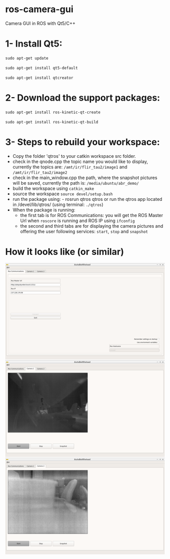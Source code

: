 # ros-camera-gui 

Camera GUI in ROS with Qt5/C++

# 1- Install Qt5:

`sudo apt-get update`

`sudo apt-get install qt5-default` 

`sudo apt-get install qtcreator`

# 2- Download the support packages:

`sudo apt-get install ros-kinetic-qt-create`

`sudo apt-get install ros-kinetic-qt-build`

# 3- Steps to rebuild your workspace:

* Copy the folder 'qtros' to your catkin workspace src folder.
* check in the qnode.cpp the topic name you would like to display, currently the topics are:
   `/amt/ir/flir_tau2/image1` and `/amt/ir/flir_tau2/image2`
* check in the main_window.cpp the path, where the snapshot pictures will be saved, currently the path is:
   `/media/ubuntu/abr_demo/` 
* build the workspace using `catkin_make`
* source the workspace `source devel/setup.bash`
* run the package using: - rosrun qtros qtros or run the qtros app located in /devel/lib/qtros/ (using terminal: `./qtros`) 
* When the package is running:
	* the first tab is for ROS Communications: you will get the ROS Master Url when `roscore` is running and ROS IP using `ifconfig`
	* the second and third tabs are for displaying the camera pictures and offering the user following services: `start`, `stop` and `snapshot` 

# How it looks like (or similar)
<img src="src/qtros/resources/images/screenshot_1.png" width="550">
<img src="src/qtros/resources/images/screenshot_2.png" width="550">
<img src="src/qtros/resources/images/screenshot_3.png" width="550">